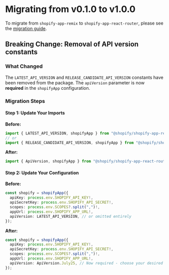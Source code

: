 # Migrating from v0.1.0 to v1.0.0

To migrate from `shopify-app-remix` to `shopify-app-react-router`, please see the [migration guide](https://github.com/Shopify/shopify-app-template-react-router/wiki/Upgrading-from-Remix).

## Breaking Change: Removal of API version constants

### What Changed

The `LATEST_API_VERSION` and `RELEASE_CANDIDATE_API_VERSION` constants have been removed from the package. The `apiVersion` parameter is now **required** in the `shopifyApp` configuration.

### Migration Steps

#### Step 1: Update Your Imports

**Before:**

```typescript
import { LATEST_API_VERSION, shopifyApp } from "@shopify/shopify-app-react-router/server";
// or
import { RELEASE_CANDIDATE_API_VERSION, shopifyApp } from "@shopify/shopify-app-react-router/server";
```

**After:**

```typescript
import { ApiVersion, shopifyApp } from "@shopify/shopify-app-react-router/server";
```

#### Step 2: Update Your Configuration

**Before:**

```typescript
const shopify = shopifyApp({
  apiKey: process.env.SHOPIFY_API_KEY!,
  apiSecretKey: process.env.SHOPIFY_API_SECRET!,
  scopes: process.env.SCOPES?.split(",")!,
  appUrl: process.env.SHOPIFY_APP_URL!,
  apiVersion: LATEST_API_VERSION, // or omitted entirely
});
```

**After:**

```typescript
const shopify = shopifyApp({
  apiKey: process.env.SHOPIFY_API_KEY!,
  apiSecretKey: process.env.SHOPIFY_API_SECRET!,
  scopes: process.env.SCOPES?.split(",")!,
  appUrl: process.env.SHOPIFY_APP_URL!,
  apiVersion: ApiVersion.July25, // Now required - choose your desired version
});
```